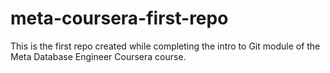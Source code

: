 # meta-coursera-first-repo
This is the first repo created while completing the intro to Git module of the Meta Database Engineer Coursera course.
